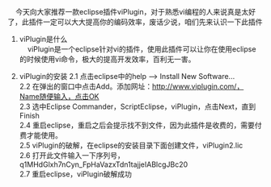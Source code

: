 &nbsp;&nbsp;&nbsp;&nbsp;今天向大家推荐一款eclipse插件viPlugin，对于熟悉vi编程的人来说真是太好了，此插件一定可以大大提高你的编码效率，废话少说，咱们先来认识一下此插件    

1. viPlugin是什么      
&nbsp;&nbsp;&nbsp;&nbsp;viPlugin是一个eclipse针对vi的插件，使用此插件可以让你在使用eclipse的时候使用vi命令，极大的提高开发效率，百利无一害。     

2. viPlugin的安装
	2.1 点击eclipse中的help --> Install New Software...       
	2.2 在弹出的窗口中点击Add。添加网址：http://www.viplugin.com/，Name随便输入，点击OK     
	2.3 选中Eclipse Commander，ScriptEclipse，viPlugin，点击Next，直到Finish       
	2.4 重启eclipse，重启之后会提示找不到文件，因为此插件是收费的，需要付费才能使用。      
	2.5 viPlugin的破解，在eclipse的安装目录下面创建文件，viPlugin2.lic        
	2.6 打开此文件输入一下序列号，q1MHdGlxh7nCyn_FpHaVazxTdn1tajjeIABlcgJBc20       
	2.7 重启eclipse，viPlugin破解成功         
